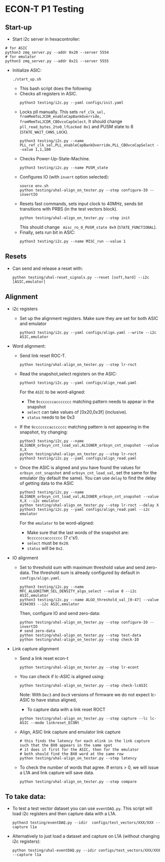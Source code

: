 # ECON-T P1 Testing

## Start-up

- Start i2c server in hexacontroller:
```
# for ASIC
python3 zmq_server.py --addr 0x20 --server 5554
# for emulator
python3 zmq_server.py --addr 0x21 --server 5555
```

- Initialize ASIC:
  ```
  ./start_up.sh
  ```
  -  This bash script does the following:
   * Checks all registers in ASIC.
     ```
     python3 testing/i2c.py --yaml configs/init.yaml
     ```
   * Locks pll manually. This sets `ref_clk_sel, fromMemToLJCDR_enableCapBankOverride, fromMemToLJCDR_CBOvcoCapSelect`.
     It should change `pll_read_bytes_2to0_lfLocked 0x1` and PUSM state to 8 (`STATE_WAIT_CHNS_LOCK`).
     ```
     python3 testing/i2c.py --name PLL_ref_clk_sel,PLL_enableCapBankOverride,PLL_CBOvcoCapSelect --value 1,1,100
     ```
   * Checks Power-Up-State-Machine.
     ```
     python3 testing/i2c.py --name PUSM_state
     ```
   * Configures IO (with `invert` option selected):
     ```
     source env.sh
     python testing/uhal-align_on_tester.py --step configure-IO --invertIO
     ```
   * Resets fast commands, sets input clock to 40MHz, sends bit transitions with PRBS (in the test vectors block).
     ```
     python testing/uhal-align_on_tester.py --step init 
     ```
     This should change ` misc_ro_0_PUSM_state 0x9` (`STATE_FUNCTIONAL`).
   * Finally, sets run bit in ASIC:
     ```
     python3 testing/i2c.py --name MISC_run --value 1
     ```

## Resets
- Can send and release a reset with:
  ```
  python testing/uhal-reset_signals.py --reset [soft,hard] --i2c [ASIC,emulator]
  ```

## Alignment

- i2c registers
  - Set up the alignment registers.
    Make sure they are set for both ASIC and emulator
    ```
    python3 testing/i2c.py --yaml configs/align.yaml --write --i2c ASIC,emulator
    ```

- Word alignment:
  - Send link reset ROC-T.
    ```
    python testing/uhal-align_on_tester.py --step lr-roct 
    ```

  - Read the snapshot,select registers on the ASIC:
    ```
    python3 testing/i2c.py --yaml configs/align_read.yaml
    ```

    For the `ASIC` to be word-aligned:
    * The `9cccccccaccccccc` matching pattern needs to appear in the snapshot
    * `select` can take values of [0x20,0x3f] (inclusive).
    * `status` needs to be 0x3

  - If the `9cccccccaccccccc` matching pattern is not appearing in the snapshot, try changing:
    ```
    python3 testing/i2c.py --name ALIGNER_orbsyn_cnt_load_val,ALIGNER_orbsyn_cnt_snapshot --value X,X
    python testing/uhal-align_on_tester.py --step lr-roct
    python3 testing/i2c.py --yaml configs/align_read.yaml
    ```

  - Once the ASIC is aligned and you have found the values for `orbsyn_cnt_snapshot` and `orbsyn_cnt_load_val`, set the same for the emulator (by default the same).
    You can use `delay` to find the delay of getting data to the ASIC
    ```
    python3 testing/i2c.py --name ALIGNER_orbsyn_cnt_load_val,ALIGNER_orbsyn_cnt_snapshot --value X,X --i2c emulator
    python testing/uhal-align_on_tester.py --step lr-roct --delay X
    python3 testing/i2c.py --yaml configs/align_read.yaml --i2c emulator
    ```
  
    For the `emulator` to be word-aligned:
    - Make sure that the last words of the snapshot are: `9cccccccaccccccc` (7 c's!).
    - `select` must be `0x20`.
    - `status` will be `0x2`.

- IO alignment
  - Set to threshold sum with maximum threshold value and send zero-data.
    The threshold sum is already configured by default in `configs/align.yaml`.
    ```
    python3 testing/i2c.py --name MFC_ALGORITHM_SEL_DENSITY_algo_select --value 0 --i2c ASIC,emulator 
    python3 testing/i2c.py --name ALGO_threshold_val_[0-47] --value 4194303 --i2c ASIC,emulator 
    ```
    Then, configure IO and send zero-data:
    ```
    python testing/uhal-align_on_tester.py --step configure-IO --invertIO
    # send zero-data
    python testing/uhal-align_on_tester.py --step test-data
    python testing/uhal-align_on_tester.py --step check-IO
    ```

- Link capture alignment

  - Send a link reset econ-t
    ```
    python testing/uhal-align_on_tester.py --step lr-econt
    ```
  - You can check if lc-ASIC is aligned using:
    ```
    python testing/uhal-align_on_tester.py --step check-lcASIC
    ```
    Note: With `Dec3` and `Dec9` versions of firmware we do not expect lc-ASIC to have status aligned,
    * To capture data with a link reset ROCT
    ```
    python testing/uhal-align_on_tester.py --step capture --lc lc-ASIC --mode linkreset_ECONt
    ```

  - Align, ASIC link capture and emulator link capture
    ```
    # this finds the latency for each elink in the link capture such that the BX0 appears in the same spot 
    # it does it first for the ASIC, then for the emulator
    # both should find the BX0 word at the same row
    python testing/uhal-align_on_tester.py --step latency

  - To check the number of words that agree.
    If errors > 0, we will issue a L1A and link capture will save data.
    ```
    python testing/uhal-align_on_tester.py --step compare
    ```

## To take data:

- To test a test vector dataset you can use `eventDAQ.py`. This script will load i2c registers and then capture data with a L1A.
  ```
  python3 testing/eventDAQ.py --idir  configs/test_vectors/XXX/XXX --capture l1a
  ```

- Alternatively to just load a dataset and capture on L1A (without changing i2c registers):
  ```
  python testing/uhal-eventDAQ.py --idir configs/test_vectors/XXX/XXX --capture l1a
  ```